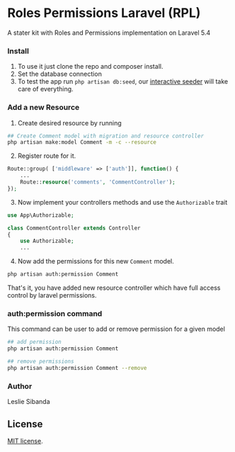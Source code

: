 # Roles Permissions Laravel (RPL)
A stater kit with Roles and Permissions implementation on Laravel 5.4

### Install
1. To use it just clone the repo and composer install.
2. Set the database connection 
3. To test the app run `php artisan db:seed`, our [interactive seeder](http://www.qcode.in/advance-interactive-database-seeding-in-laravel/) will take care of everything.

### Add a new Resource
1. Create desired resource by running 
 ```bash
## Create Comment model with migration and resource controller
php artisan make:model Comment -m -c --resource
```
2. Register route for it.
```php
Route::group( ['middleware' => ['auth']], function() {
    ...
    Route::resource('comments', 'CommentController');
});
```

3. Now implement your controllers methods and use the `Authorizable` trait
```php
use App\Authorizable;

class CommentController extends Controller
{
    use Authorizable;
    ...
```

4. Now add the permissions for this new `Comment` model.
```bash
php artisan auth:permission Comment
```

That's it, you have added new resource controller which have full access control by laravel permissions.
 
 ### auth:permission command
 This command can be user to add or remove permission for a given model
 
 ```bash
## add permission
php artisan auth:permission Comment

## remove permissions
php artisan auth:permission Comment --remove
```

### Author
Leslie Sibanda

## License

[MIT license](http://opensource.org/licenses/MIT).
